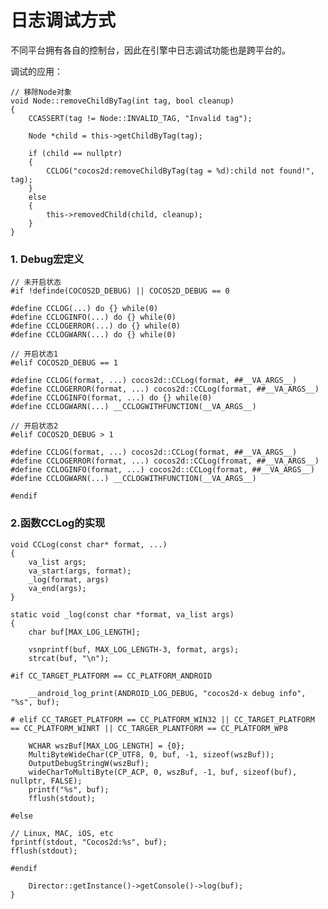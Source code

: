 # 日志调试方式

不同平台拥有各自的控制台，因此在引擎中日志调试功能也是跨平台的。

调试的应用：

	// 移除Node对象
	void Node::removeChildByTag(int tag, bool cleanup)
	{
		CCASSERT(tag != Node::INVALID_TAG, "Invalid tag");

		Node *child = this->getChildByTag(tag);

		if (child == nullptr)
		{
			CCLOG("cocos2d:removeChildByTag(tag = %d):child not found!", tag);
		}
		else
		{
			this->removedChild(child, cleanup);
		}
	}

### 1. Debug宏定义

	// 未开启状态
	#if !definde(COCOS2D_DEBUG) || COCOS2D_DEBUG == 0

	#define CCLOG(...) do {} while(0)
	#define CCLOGINFO(...) do {} while(0)
	#define CCLOGERROR(...) do {} while(0)
	#define CCLOGWARN(...) do {} while(0)

	// 开启状态1
	#elif COCOS2D_DEBUG == 1

	#define CCLOG(format, ...) cocos2d::CCLog(format, ##__VA_ARGS__)
	#define CCLOGERROR(format, ...) cocos2d::CCLog(format, ##__VA_ARGS__)
	#define CCLOGINFO(format, ...) do {} while(0)
	#define CCLOGWARN(...) __CCLOGWITHFUNCTION(__VA_ARGS__)

	// 开启状态2
	#elif COCOS2D_DEBUG > 1

	#define CCLOG(format, ...) cocos2d::CCLog(format, ##__VA_ARGS__)
	#define CCLOGERROR(format, ...) cocos2d::CCLog(fromat, ##__VA_ARGS__)
	#define CCLOGINFO(format, ...) cocos2d::CCLog(format, ##__VA_ARGS__)
	#define CCLOGWARN(...) __CCLOGWITHFUNCTION(__VA_ARGS__)

	#endif


### 2.函数CCLog的实现

	void CCLog(const char* format, ...)
	{
		va_list args;
		va_start(args, format);
		_log(format, args)
		va_end(args);
	}

	static void _log(const char *format, va_list args)
	{
		char buf[MAX_LOG_LENGTH];

		vsnprintf(buf, MAX_LOG_LENGTH-3, format, args);
		strcat(buf, "\n");

	#if CC_TARGET_PLATFORM == CC_PLATFORM_ANDROID
		
		__android_log_print(ANDROID_LOG_DEBUG, "cocos2d-x debug info", "%s", buf);

	# elif CC_TARGET_PLATFORM == CC_PLATFORM_WIN32 || CC_TARGET_PLATFORM == CC_PLATFORM_WINRT || CC_TARGER_PLANTFORM == CC_PLATFORM_WP8

		WCHAR wszBuf[MAX_LOG_LENGTH] = {0};
		MultiByteWideChar(CP_UTF8, 0, buf, -1, sizeof(wszBuf));
		OutputDebugStringW(wszBuf);
		wideCharToMultiByte(CP_ACP, 0, wszBuf, -1, buf, sizeof(buf), nullptr, FALSE);
		printf("%s", buf);
		fflush(stdout);

	#else

	// Linux, MAC, iOS, etc
	fprintf(stdout, "Cocos2d:%s", buf);
	fflush(stdout);

	#endif

		Director::getInstance()->getConsole()->log(buf);
	}
	